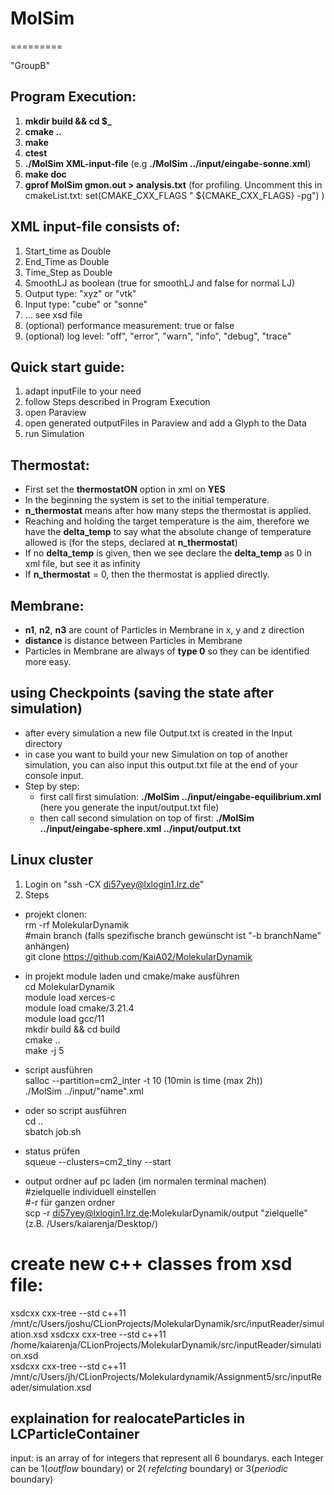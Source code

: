 # MolSim
=========

"GroupB"

## Program Execution:

1. **mkdir build && cd $_**
2. **cmake ..**
3. **make**
4. **ctest**
5. **./MolSim XML-input-file** (e.g **./MolSim ../input/eingabe-sonne.xml**)
6. **make doc**
7. **gprof MolSim gmon.out > analysis.txt** (for profiling. Uncomment this in cmakeList.txt: set(CMAKE_CXX_FLAGS "
   ${CMAKE_CXX_FLAGS} -pg") )

## XML input-file consists of:

1. Start_time as Double
2. End_Time as Double
3. Time_Step as Double
4. SmoothLJ as boolean (true for smoothLJ and false for normal LJ)
4. Output type: "xyz" or "vtk"
5. Input type: "cube" or "sonne"
6. ... see xsd file
7. (optional) performance measurement: true or false
8. (optional) log level: "off", "error", "warn", "info", "debug", "trace"

## Quick start guide:

1. adapt inputFile to your need
2. follow Steps described in Program Execution
3. open Paraview
4. open generated outputFiles in Paraview and add a Glyph to the Data
5. run Simulation

## Thermostat:

- First set the **thermostatON** option in xml on **YES**
- In the beginning the system is set to the initial temperature.
- **n_thermostat** means after how many steps the thermostat is applied.
- Reaching and holding the target temperature is the aim, therefore we have the **delta_temp** to say what the absolute
  change of temperature allowed is (for the steps, declared at **n_thermostat**)
- If no **delta_temp** is given, then we see declare the **delta_temp** as 0 in xml file, but see it as infinity
- If **n_thermostat** = 0, then the thermostat is applied directly.

## Membrane:

- **n1**, **n2**, **n3** are count of Particles in Membrane in x, y and z direction
- **distance** is distance between Particles in Membrane
- Particles in Membrane are always of **type 0** so they can be identified more easy.

## using Checkpoints (saving the state after simulation)

- after every simulation a new file Output.txt is created in the Input directory
- in case you want to build your new Simulation on top of another simulation, you can also input this output.txt file at
  the end of your console input.
- Step by step:
    - first call first simulation: **./MolSim ../input/eingabe-equilibrium.xml**
      (here you generate the input/output.txt file)
    - then call second simulation on top of first: **./MolSim ../input/eingabe-sphere.xml ../input/output.txt**

## Linux cluster

1. Login on "ssh -CX di57yey@lxlogin1.lrz.de"
2. Steps

- projekt clonen:  
  rm -rf MolekularDynamik  
  #main branch (falls spezifische branch gewünscht ist "-b branchName" anhängen)  
  git clone https://github.com/KaiA02/MolekularDynamik

- in projekt module laden und cmake/make ausführen  
  cd MolekularDynamik  
  module load xerces-c  
  module load cmake/3.21.4  
  module load gcc/11  
  mkdir build && cd build  
  cmake ..  
  make -j 5

- script ausführen  
  salloc --partition=cm2_inter -t 10   (10min is time (max 2h))   
  ./MolSim ../input/"name".xml

- oder so script ausführen  
  cd ..  
  sbatch job.sh


- status prüfen  
  squeue --clusters=cm2_tiny --start

- output ordner auf pc laden (im normalen terminal machen)  
  #zielquelle individuell einstellen     
  #-r für ganzen ordner  
  scp -r di57yey@lxlogin1.lrz.de:MolekularDynamik/output "zielquelle" (z.B. /Users/kaiarenja/Desktop/)

# create new c++ classes from xsd file:

xsdcxx cxx-tree --std c++11 /mnt/c/Users/joshu/CLionProjects/MolekularDynamik/src/inputReader/simulation.xsd
xsdcxx cxx-tree --std c++11 /home/kaiarenja/CLionProjects/MolekularDynamik/src/inputReader/simulation.xsd  
xsdcxx cxx-tree --std c++11 /mnt/c/Users/jh/CLionProjects/Molekulardynamik/Assignment5/src/inputReader/simulation.xsd

## explaination for realocateParticles in LCParticleContainer

input: is an array of for integers that represent all 6 boundarys. each Integer can be 1(_outflow_ boundary) or 2(
_refelcting_ boundary) or 3(_periodic_ boundary)


